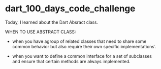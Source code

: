 #  dart_100_days_code_challenge

Today, I learned about the Dart Absract class.

WHEN TO USE ABSTRACT CLASS:

- when you have agroup of related classes that need to share some common behavior but also require their
own specific implementations'.

- when you want to define a common interface for a set of subclasses and ensure that certain methods are always implemented.
